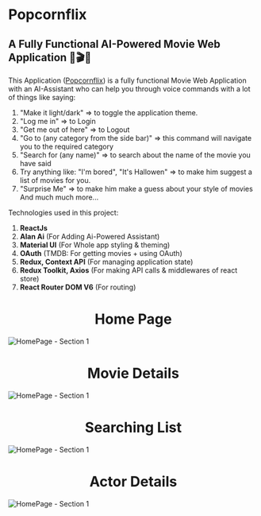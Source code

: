 # Popcornflix

## A Fully Functional AI-Powered Movie Web Application 🤖🎬🍿

This Application ([Popcornflix](https://popcornflix.vercel.app/)) is a fully functional Movie Web Application with an AI-Assistant who can help you through voice commands with a lot of things like saying:

1. "Make it light/dark" => to toggle the application theme.
2. "Log me in" => to Login
3. "Get me out of here" => to Logout
4. "Go to (any category from the side bar)" => this command will navigate you to the required category
5. "Search for (any name)" => to search about the name of the movie you have said
6. Try anything like: "I'm bored", "It's Hallowen" => to make him suggest a list of movies for you.
7. "Surprise Me" => to make him make a guess about your style of movies
   And much much more...

Technologies used in this project:

1. **ReactJs**
2. **Alan Ai** (For Adding Ai-Powered Assistant)
3. **Material UI** (For Whole app styling & theming)
4. **OAuth** (TMDB: For getting movies + using OAuth)
5. **Redux, Context API** (For managing application state)
6. **Redux Toolkit, Axios** (For making API calls & middlewares of react store)
7. **React Router DOM V6** (For routing)

<h1 align="center">Home Page</h1>

![HomePage - Section 1](1.png)

<h1 align="center">Movie Details</h1>

![HomePage - Section 1](2.png)

<h1 align="center">Searching List</h1>

![HomePage - Section 1](4.png)

<h1 align="center">Actor Details</h1>

![HomePage - Section 1](3.png)